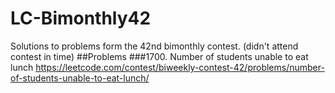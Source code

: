 # LC-Bimonthly42
Solutions to problems form the 42nd bimonthly contest. (didn't attend contest in time)
##Problems
###1700. Number of students unable to eat lunch
https://leetcode.com/contest/biweekly-contest-42/problems/number-of-students-unable-to-eat-lunch/
